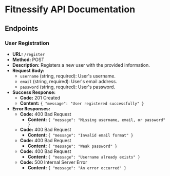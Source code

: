 # Fitnessify API Documentation

## Endpoints

### User Registration

- **URL:** `/register`
- **Method:** POST
- **Description:** Registers a new user with the provided information.
- **Request Body:**
  - `username` (string, required): User's username.
  - `email` (string, required): User's email address.
  - `password` (string, required): User's password.
- **Success Response:**
  - **Code:** 201 Created
  - **Content:** `{ "message": "User registered successfully" }`
- **Error Responses:**
  - **Code:** 400 Bad Request
    - **Content:** `{ "message": "Missing username, email, or password" }`
  - **Code:** 400 Bad Request
    - **Content:** `{ "message": "Invalid email format" }`
  - **Code:** 400 Bad Request
    - **Content:** `{ "message": "Weak password" }`
  - **Code:** 400 Bad Request
    - **Content:** `{ "message": "Username already exists" }`
  - **Code:** 500 Internal Server Error
    - **Content:** `{ "message": "An error occurred" }`
